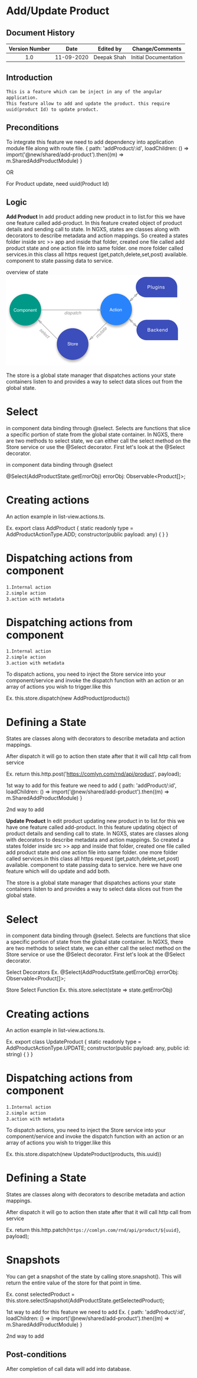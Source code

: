 ---
---

# Add/Update Product

## Document History

| **Version Number** |  **Date**  | **Edited by** |  **Change/Comments**  |
| :----------------: | :--------: | :-----------: | :-------------------: |
|        1.0         | 11-09-2020 |  Deepak Shah  | Initial Documentation |

## Introduction

```
This is a feature which can be inject in any of the angular application.
This feature allow to add and update the product. this require uuid(product Id) to update product.
```

## Preconditions

To integrate this feature we need to add dependency into application module file along with route file.
{ path: 'addProduct/:id', loadChildren: () => import('@new/shared/add-product').then((m) => m.SharedAddProductModule) }

OR

<products-add-product></products-add-product>

For Product update, need uuid(Product Id)

## Logic

**Add Product**
In add product adding new product in to list.for this we have one feature called add-product.
In this feature created object of product details and sending call to state.
In NGXS, states are classes along with decorators to describe metadata and action mappings. So created a states folder inside src >> app and inside that folder, created one file called
add product state and one action file into same folder.
one more folder called services.in this class all https request (get,patch,delete,set,post) available.
component to state passing data to service.

overview of state
![](media/ngxs.PNG)

The store is a global state manager that dispatches actions your state containers listen to and provides a way to select data slices out from the global state.

# Select

in component data binding through @select.
Selects are functions that slice a specific portion of state from the global state container.
In NGXS, there are two methods to select state, we can either call the select method on the Store service or use the @Select decorator. First let's look at the @Select decorator.


in component data binding through @select

@Select(AddProductState.getErrorObj) errorObj: Observable<Product[]>;

# Creating actions

An action example in list-view.actions.ts.

Ex. export class AddProduct {
    static readonly type = AddProductActionType.ADD;
    constructor(public payload: any) {
    }
}

# Dispatching actions from component

    1.Internal action
    2.simple action
    3.action with metadata


# Dispatching actions from component

    1.Internal action
    2.simple action
    3.action with metadata

To dispatch actions, you need to inject the Store service into your component/service and invoke the dispatch function with an action or an array of actions you wish to trigger.like this

Ex.    this.store.dispatch(new AddProduct(products))

# Defining a State

States are classes along with decorators to describe metadata and action mappings.

After dispatch it will go to action then state after that it will call http call from service


Ex.    return this.http.post<Product>('https://comlyn.com/rnd/api/product', payload);

1st way to add
for this feature we need to add
{ path: 'addProduct/:id', loadChildren: () => import('@new/shared/add-product').then((m) => m.SharedAddProductModule) }

2nd way to add
<products-add-product></products-add-product>

**Update Product**
In edit product updating new product in to list.for this we have one feature called add-product.
In this feature updating object of product details and sending call to state.
In NGXS, states are classes along with decorators to describe metadata and action mappings. So created a states folder inside src >> app and inside that folder, created one file called
add product state and one action file into same folder.
one more folder called services.in this class all https request (get,patch,delete,set,post) available.
component to state passing data to service.
here we have one feature which will do update and add both.

The store is a global state manager that dispatches actions your state containers listen to and provides a way to select data slices out from the global state.

# Select

in component data binding through @select.
Selects are functions that slice a specific portion of state from the global state container.
In NGXS, there are two methods to select state, we can either call the select method on the Store service or use the @Select decorator. First let's look at the @Select decorator.

Select Decorators
Ex. @Select(AddProductState.getErrorObj) errorObj: Observable<Product[]>;

Store Select Function
Ex. this.store.select(state => state.getErrorObj)

# Creating actions

An action example in list-view.actions.ts.

Ex. export class UpdateProduct {
static readonly type = AddProductActionType.UPDATE;
constructor(public payload: any, public id: string) {
}
}

# Dispatching actions from component

    1.Internal action
    2.simple action
    3.action with metadata

To dispatch actions, you need to inject the Store service into your component/service and invoke the dispatch function with an action or an array of actions you wish to trigger.like this

Ex. this.store.dispatch(new UpdateProduct(products, this.uuid))

# Defining a State

States are classes along with decorators to describe metadata and action mappings.

After dispatch it will go to action then state after that it will call http call from service

Ex. return this.http.patch<Product>(`https://comlyn.com/rnd/api/product/${uuid}`, payload);

# Snapshots

You can get a snapshot of the state by calling store.snapshot(). This will return the entire value of the store for that point in time.

Ex. const selectedProduct = this.store.selectSnapshot(AddProductState.getSelectedProduct);

1st way to add
for this feature we need to add
Ex. { path: 'addProduct/:id', loadChildren: () => import('@new/shared/add-product').then((m) => m.SharedAddProductModule) }

2nd way to add
<products-add-product></products-add-product>

## Post-conditions

After completion of call data will add into database.
